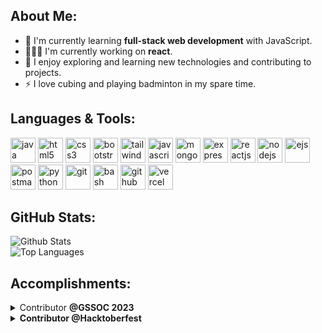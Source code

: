 ## About Me:

- 🌱 I'm currently learning **full-stack web development** with JavaScript.
- 👨🏻‍💻 I'm currently working on **react**.
- 🔭 I enjoy exploring and learning new technologies and contributing to projects.
- ⚡ I love cubing and playing badminton in my spare time.

## Languages & Tools:

<p align="left">
  <img src="https://cdn.jsdelivr.net/gh/devicons/devicon/icons/java/java-original.svg" alt="java" width="40" height="40"/>
  <img src="https://cdn.jsdelivr.net/gh/devicons/devicon/icons/html5/html5-original.svg" alt="html5" width="40" height="40"/>
  <img src="https://cdn.jsdelivr.net/gh/devicons/devicon/icons/css3/css3-original.svg" alt="css3" width="40" height="40"/>
  <img src="https://cdn.jsdelivr.net/gh/devicons/devicon/icons/bootstrap/bootstrap-original-wordmark.svg" alt="bootstrap" width="40" height="40"/>
  <img src="https://cdn.jsdelivr.net/gh/devicons/devicon@latest/icons/tailwindcss/tailwindcss-original.svg" alt="tailwind" width="40" height="40"/>
  <img src="https://cdn.jsdelivr.net/gh/devicons/devicon/icons/javascript/javascript-original.svg" alt="javascript" width="40" height="40">
  <img src="https://cdn.jsdelivr.net/gh/devicons/devicon/icons/mongodb/mongodb-original-wordmark.svg" alt="mongodb" width="40" height="40"/>
  <img src="https://cdn.jsdelivr.net/gh/devicons/devicon/icons/express/express-original.svg" alt="expressjs" width="40" height="40"/>
  <img src="https://cdn.jsdelivr.net/gh/devicons/devicon@latest/icons/react/react-original.svg" alt="reactjs" width="40" height="40"/>
  <img src="https://cdn.jsdelivr.net/gh/devicons/devicon/icons/nodejs/nodejs-original.svg" alt="nodejs" width="40" height="40"/>
  <img src="https://github.com/Mayank-Sharma17/Mayank-Sharma17/assets/113251342/54f3591e-f159-4361-9d46-7e1d094a7437" alt="ejs" width="40" height="40"/>
  <img src="https://cdn.jsdelivr.net/gh/devicons/devicon@latest/icons/postman/postman-original.svg" alt="postman" alt="postman" width="40" height="40"/>  
  <img src="https://cdn.jsdelivr.net/gh/devicons/devicon/icons/python/python-original.svg" alt="python" width="40" height="40"/>
  <img src="https://cdn.jsdelivr.net/gh/devicons/devicon/icons/git/git-original.svg" alt="git" width="40" height="40"/>
  <img src="https://cdn.jsdelivr.net/gh/devicons/devicon/icons/bash/bash-original.svg" alt="bash" width="40" height="40"/>
  <img src="https://cdn.jsdelivr.net/gh/devicons/devicon/icons/github/github-original.svg" alt="github" width="40" height="40"/>
  <img src="https://cdn.jsdelivr.net/gh/devicons/devicon@latest/icons/vercel/vercel-original.svg" alt="vercel" width="40" height="40"/>     
</p>

## GitHub Stats:

<div align="left">

![Github Stats](https://github-readme-stats.vercel.app/api?username=Mayank-Sharma17&show_icons=true&theme=dark&hide_border=false&hide=contribs&show=prs_merged)<br/>
![Top Languages](https://github-readme-stats.vercel.app/api/top-langs/?username=Mayank-Sharma17&theme=dark&hide_border=false&include_all_commits=false&count_private=false&layout=compact)

</div>

## Accomplishments:

<details>
 <summary>Contributor <b>@GSSOC 2023<b> </summary>

[Rank - 855](https://gssoc.girlscript.tech/leaderboard)

</details>
<details>
 <summary>Contributor <b>@Hacktoberfest<b> </summary>

[![An image of @mayank_sharma's Holopin badges, which is a link to view their full Holopin profile](https://holopin.me/mayank_sharma)](https://holopin.io/@mayank_sharma)

</details>

